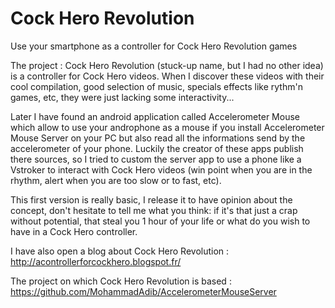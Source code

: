 # Cock Hero Revolution
Use your smartphone as a controller for Cock Hero Revolution games

The project :
Cock Hero Revolution (stuck-up name, but I had no other idea) is a controller for Cock Hero videos. When I discover 
these videos with their cool compilation, good selection of music, specials effects like rythm'n games, etc, they were 
just lacking some interactivity...

Later I have found an android application called Accelerometer Mouse which allow to use your androphone as a mouse if you 
install Accelerometer Mouse Server on your PC but also read all the informations send by the accelerometer of your phone. 
Luckily the creator of these apps publish there sources, so I tried to custom the server app to use a phone like a 
Vstroker to interact with  Cock Hero videos (win point when you are in the rhythm, alert when you are too slow or to fast, 
etc).

This first version is really basic, I release it to have opinion about the concept, don't hesitate to tell me what you 
think: if it's that just a crap without potential, that steal you 1 hour of your life or what  do you wish to have in a 
Cock Hero controller.

I have also open a blog about Cock Hero Revolution :
http://acontrollerforcockhero.blogspot.fr/

The project on which Cock Hero Revolution is based :
https://github.com/MohammadAdib/AccelerometerMouseServer
